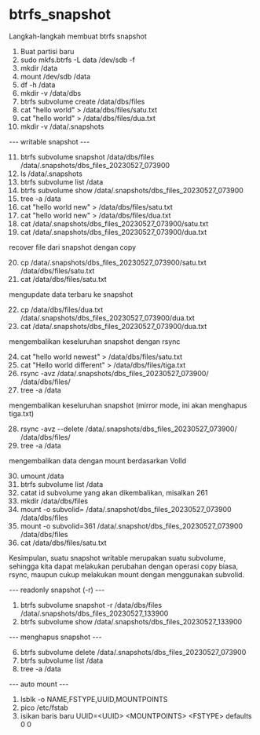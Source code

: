 # btrfs_snapshot
Langkah-langkah membuat btrfs snapshot

1. Buat partisi baru
2. sudo mkfs.btrfs -L data /dev/sdb -f
3. mkdir /data
4. mount /dev/sdb /data
5. df -h /data
6. mkdir -v /data/dbs
7. btrfs subvolume create /data/dbs/files
8. cat "hello world" > /data/dbs/files/satu.txt
9. cat "hello world" > /data/dbs/files/dua.txt
10. mkdir -v /data/.snapshots

--- writable snapshot ---

11. btrfs subvolume snapshot /data/dbs/files /data/.snapshots/dbs_files_20230527_073900
12. ls /data/.snapshots
13. btrfs subvolume list /data
14. btrfs subvolume show /data/.snapshots/dbs_files_20230527_073900
15. tree -a /data
16. cat "hello world new" > /data/dbs/files/satu.txt
17. cat "hello world new" > /data/dbs/files/dua.txt
18. cat /data/.snapshots/dbs_files_20230527_073900/satu.txt
19. cat /data/.snapshots/dbs_files_20230527_073900/dua.txt

recover file dari snapshot dengan copy

20. cp /data/.snapshots/dbs_files_20230527_073900/satu.txt /data/dbs/files/satu.txt
21. cat /data/dbs/files/satu.txt

mengupdate data terbaru ke snapshot

22. cp /data/dbs/files/dua.txt /data/.snapshots/dbs_files_20230527_073900/dua.txt
23. cat /data/.snapshots/dbs_files_20230527_073900/dua.txt

mengembalikan keseluruhan snapshot dengan rsync

24. cat "hello world newest" > /data/dbs/files/satu.txt
25. cat "Hello world different" > /data/dbs/files/tiga.txt
26. rsync -avz /data/.snapshots/dbs_files_20230527_073900/ /data/dbs/files/
27. tree -a /data

mengembalikan keseluruhan snapshot (mirror mode, ini akan menghapus tiga.txt)

28. rsync -avz --delete /data/.snapshots/dbs_files_20230527_073900/ /data/dbs/files/
29. tree -a /data

mengembalikan data dengan mount berdasarkan VolId

30. umount /data
31. btrfs subvolume list /data
32. catat id subvolume yang akan dikembalikan, misalkan 261
33. mkdir /data/dbs/files
34. mount -o subvolid=<id subvolume> /data/.snapshot/dbs_files_20230527_073900 /data/dbs/files
35. mount -o subvolid=361 /data/.snapshot/dbs_files_20230527_073900 /data/dbs/files
36. cat /data/dbs/files/satu.txt

Kesimpulan, suatu snapshot writable merupakan suatu subvolume, sehingga kita dapat melakukan
perubahan dengan operasi copy biasa, rsync, maupun cukup melakukan mount dengan menggunakan
subvolid.

--- readonly snapshot (-r) ---

1. btrfs subvolume snapshot -r /data/dbs/files /data/.snapshots/dbs_files_20230527_133900
2. btrfs subvolume show /data/.snapshots/dbs_files_20230527_133900

--- menghapus snapshot ---

6. btrfs subvolume delete /data/.snapshots/dbs_files_20230527_073900
7. btrfs subvolume list /data
8. tree -a /data

--- auto mount ---
1. lsblk -o NAME,FSTYPE,UUID,MOUNTPOINTS
2. pico /etc/fstab
3. isikan baris baru UUID=\<UUID\> \<MOUNTPOINTS\> \<FSTYPE\>  defaults        0       0


